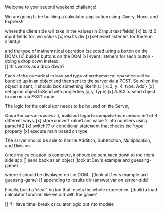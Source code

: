 Welcome to your second weekend challenge!

We are going to be building a calculator application using jQuery, Node, and Express!!

where the client side will take in the values (in 2 input text fields)
[x] build 2 input fields for two values
[x]results div
[x] set event listeners for these in client.js

and the type of mathematical operation (selected using a button on the DOM).
[x] build 4 buttons on the DOM
[x]  event listeners for each button - doing a drop down instead.  
[]  this works as a drop down?

Each of the numerical values and type of mathematical operation will be bundled up in an object and then sent to the server via a POST.
So when the object is sent, it should look something like this: { x: 3, y: 4, type: Add }
[x] set up an objectToSend with properties (x, y, type)
[x] AJAX to send object to server via POST route

The logic for the calculator needs to be housed on the Server,

Once the server receives it, build out logic to compute the numbers in 1 of 4 different ways.
[x] store convert value1 and value 2 into numbers using parseInt()
[x] switch?? or conditional statement that checks the 'type' property
[x] execute math based on type


The server should be able to handle Addition, Subtraction, Multiplication, and Division.

Once the calculation is complete, it should be sent back down to the client side app
[] send back as an object (look at Dev's example and guessing-game)

where it should be displayed on the DOM.
[](look at Dev's example and guessing-game)
[] appending to results div (answer var on server-side)

Finally, build a 'clear' button that resets the whole experience.
[]build a load calculator function like we did with the game?

[] if I have time- break calculator logic out into module
